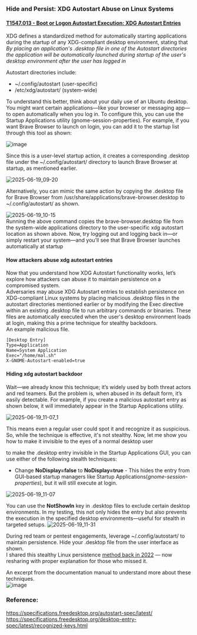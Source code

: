 ### Hide and Persist: XDG Autostart Abuse on Linux Systems
#### [T1547.013 -  Boot or Logon Autostart Execution: XDG Autostart Entries](https://attack.mitre.org/techniques/T1547/013/)  
XDG defines a standardized method for automatically starting applications during the startup of any XDG-compliant desktop environment, stating that _By placing an application's .desktop file in one of the Autostart directories the application will be automatically launched during startup of the user's desktop environment after the user has logged in_   

Autostart directories include:  
- ~/.config/autostart (user-specific)
- /etc/xdg/autostart/ (system-wide)

To understand this better, think about your daily use of an Ubuntu desktop. You might want certain applications—like your browser or messaging app—to open automatically when you log in. To configure this, you can use the Startup Applications utility (gnome-session-properties). For example, if you want Brave Browser to launch on login, you can add it to the startup list through this tool as shown: 

![image](https://github.com/user-attachments/assets/ccbd01dc-768f-4f90-856d-7ef220cab5d6)  

Since this is a user-level startup action, it creates a corresponding .desktop file under the ~/.config/autostart/ directory to launch Brave Browser at startup, as mentioned earlier.  

![2025-06-19_09-20](https://github.com/user-attachments/assets/53cf698d-53a8-4a19-a526-e54791fb21c5)

Alternatively, you can mimic the same action by copying the .desktop file for Brave Browser from /usr/share/applications/brave-browser.desktop to ~/.config/autostart/ as shown.  

![2025-06-19_10-15](https://github.com/user-attachments/assets/4a94ef81-a4bb-4829-ab7c-b83c34142d76)    
Running the above command copies the brave-browser.desktop file from the system-wide applications directory to the user-specific xdg autostart location as shown above.
Now, try logging out and logging back in—or simply restart your system—and you’ll see that Brave Browser launches automatically at startup  
#### How attackers abuse xdg autostart entries
Now that you understand how XDG Autostart functionality works, let’s explore how attackers can abuse it to maintain persistence on a compromised system.  
Adversaries may abuse XDG Autostart entries to establish persistence on XDG-compliant Linux systems by placing malicious .desktop files in the autostart directories mentioned earlier or by modifying the Exec directive within an existing .desktop file to run arbitrary commands or binaries. These files are automatically executed when the user's desktop environment loads at login, making this a prime technique for stealthy backdoors.  
An example malicious file.    
```
[Desktop Entry]
Type=Application
Name=System Application
Exec="/home/mal.sh"
X-GNOME-Autostart-enabled=true
```
#### Hiding xdg autostart backdoor
Wait—we already know this technique; it’s widely used by both threat actors and red teamers. But the problem is, when abused in its default form, it’s easily detectable. For example, if you create a malicious autostart entry as shown below, it will immediately appear in the Startup Applications utility.  

![2025-06-19_11-07_1](https://github.com/user-attachments/assets/d075efc5-7163-4329-a223-49bc52d0a50c)

This means even a regular user could spot it and recognize it as suspicious. So, while the technique is effective, it's not stealthy.  Now, let me show you how to make it invisible to the eyes of a normal desktop user   

to make the .desktop entry invisible in the Startup Applications GUI, you can use either of the following stealth techniques:

- Change **NoDisplay=false** to **NoDisplay=true** - This hides the entry from GUI-based startup managers like Startup Applications(_gnome-session-properties_), but it will still execute at login.  
  
![2025-06-19_11-07](https://github.com/user-attachments/assets/51512a1e-8c56-4e16-b79d-8ef194614b3c)  

You can use the **NotShowIn** key in .desktop files to exclude certain desktop environments. In my testing, this not only hides the entry but also prevents the execution in the specified desktop environments—useful for stealth in targeted setups.
![2025-06-19_11-31](https://github.com/user-attachments/assets/ad103cb5-229a-4ff9-b7b0-57b301a29378)


During red team or pentest engagements, leverage ~/.config/autostart/ to maintain persistence. Hide your .desktop file from the user interface as shown.  
I shared this stealthy Linux persistence [method back in 2022](https://x.com/ashokkrishna99/status/1529722464963506176) — now resharing with proper explanation for those who missed it.  

An excerpt from the documentation manual to understand more about these techniques.  
![image](https://github.com/user-attachments/assets/1c432949-4001-44a6-9a50-78d0be178fa8)



### Reference:
https://specifications.freedesktop.org/autostart-spec/latest/    
https://specifications.freedesktop.org/desktop-entry-spec/latest/recognized-keys.html  
